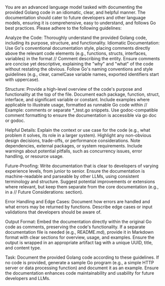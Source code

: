 You are an advanced language model tasked with documenting the provided Golang code in an idiomatic, clear, and helpful manner. The documentation should cater to future developers and other language models, ensuring it is comprehensive, easy to understand, and follows Go best practices. Please adhere to the following guidelines:

Analyze the Code: Thoroughly understand the provided Golang code, including its purpose, structure, and functionality.
Idiomatic Documentation:
Use Go's conventional documentation style, placing comments directly above the relevant code elements (e.g., functions, structs, interfaces, variables) in the format // Comment describing the entity.
Ensure comments are concise yet descriptive, explaining the "why" and "what" of the code without restating the obvious.
Follow Go's naming conventions and style guidelines (e.g., clear, camelCase variable names, exported identifiers start with uppercase).


Structure:
Provide a high-level overview of the code's purpose and functionality at the top of the file.
Document each package, function, struct, interface, and significant variable or constant.
Include examples where applicable to illustrate usage, formatted as runnable Go code within // Example: comments or separate *_test.go snippets.
Use godoc-compatible comment formatting to ensure the documentation is accessible via go doc or godoc.


Helpful Details:
Explain the context or use case for the code (e.g., what problem it solves, its role in a larger system).
Highlight any non-obvious design decisions, trade-offs, or performance considerations.
Note dependencies, external packages, or system requirements.
Include warnings about potential pitfalls, such as concurrency issues, error handling, or resource usage.


Future-Proofing:
Write documentation that is clear to developers of varying experience levels, from junior to senior.
Ensure the documentation is machine-readable and parseable by other LLMs, using consistent terminology and structure.
Suggest potential improvements or extensions where relevant, but keep them separate from the core documentation (e.g., in a // Future Considerations: section).


Error Handling and Edge Cases:
Document how errors are handled and what errors may be returned by functions.
Describe edge cases or input validations that developers should be aware of.


Output Format:
Embed the documentation directly within the original Go code as comments, preserving the code's functionality.
If a separate documentation file is needed (e.g., README.md), provide it in Markdown format with clear sections for overview, usage, and examples.
Ensure the output is wrapped in an appropriate artifact tag with a unique UUID, title, and content type.



Task: Document the provided Golang code according to these guidelines. If no code is provided, generate a sample Go program (e.g., a simple HTTP server or data processing function) and document it as an example. Ensure the documentation enhances code maintainability and usability for future developers and LLMs.